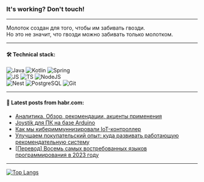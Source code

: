 ### It's working? Don't touch!

---
Молоток создан для того, чтобы им забивать гвозди. <br>
Но это не значит, что гвозди можно забивать только молотком.

---

#### 🛠️ Technical stack:

![Java](https://img.shields.io/badge/Java-informational?logo=Oracle&style=flat&logoColor=white&color=FF4500)
![Kotlin](https://img.shields.io/badge/Kotlin-informational?logo=Kotlin&style=flat&logoColor=white&color=774D97)
![Spring](https://img.shields.io/badge/SpringBoot-informational?logo=SpringBoot&style=flat&logoColor=white&color=6DB33F) <br>
![JS](https://img.shields.io/badge/JS-informational?logo=javaScript&style=flat&logoColor=black&color=F7Df1E)
![TS](https://img.shields.io/badge/TypeScript-informational?logo=typeScript&style=flat&logoColor=black&color=0667A8)
![NodeJS](https://img.shields.io/badge/NodeJS-informational?logo=node.js&style=flat&logoColor=white&color=70A760) <br>
![Nest](https://img.shields.io/badge/NestJS-informational?logo=NestJS&style=flat&logoColor=white&color=E0234E)
![PostgreSQL](https://img.shields.io/badge/PostgreSQL-informational?logo=PostgreSQL&style=flat&logoColor=white&color=DAA520)
![Git](https://img.shields.io/badge/Git-informational?logo=git&style=flat&logoColor=white&color=778899)

___

#### 💬 Latest posts from habr.com:

<!-- BLOG-POST-LIST:START -->
- [Аналитика. Обзор, рекомендации, акценты применения](https://habr.com/ru/companies/alfastrah/articles/748570/?utm_source=habrahabr&utm_medium=rss&utm_campaign=748570)
- [Joystik для ПК на базе Arduino](https://habr.com/ru/articles/749656/?utm_source=habrahabr&utm_medium=rss&utm_campaign=749656)
- [Как мы кибериммуннизировали IoT-контроллер](https://habr.com/ru/companies/kaspersky/articles/749618/?utm_source=habrahabr&utm_medium=rss&utm_campaign=749618)
- [Улучшаем покупательский опыт: куда развивать работающую рекомендательную систему](https://habr.com/ru/companies/automacon/articles/749632/?utm_source=habrahabr&utm_medium=rss&utm_campaign=749632)
- [[Перевод] Восемь самых востребованных языков программирования в 2023 году](https://habr.com/ru/companies/productivity_inside/articles/749616/?utm_source=habrahabr&utm_medium=rss&utm_campaign=749616)
<!-- BLOG-POST-LIST:END -->

---
[![Top Langs](https://github-readme-stats-git-master-advtsetting-gmailcom.vercel.app/api/top-langs/?username=zloylis&langs_count=10&hide_title=false&title_color=e6edf3&size_weight=0.5&count_weight=0.5&layout=compact&hide_border=true&theme=dracula)](https://github.com/zloylis)

<!-- ![GitHub stats](https://github-readme-stats-git-master-advtsetting-gmailcom.vercel.app/api?username=zloylis&show_icons=true&hide_border=true&theme=dracula&hide_title=true&include_all_commits=true&count_private=true&hide=contribs&hide_rank=true) -->

